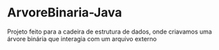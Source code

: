 # ArvoreBinaria-Java
Projeto feito para a cadeira de estrutura de dados, onde criavamos uma árvore binária que interagia com um arquivo externo

